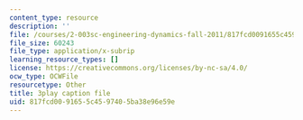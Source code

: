 ```yaml
---
content_type: resource
description: ''
file: /courses/2-003sc-engineering-dynamics-fall-2011/817fcd0091655c4597405ba38e96e59e_GUvoVvXwoOQ.vtt
file_size: 60243
file_type: application/x-subrip
learning_resource_types: []
license: https://creativecommons.org/licenses/by-nc-sa/4.0/
ocw_type: OCWFile
resourcetype: Other
title: 3play caption file
uid: 817fcd00-9165-5c45-9740-5ba38e96e59e
---
```

